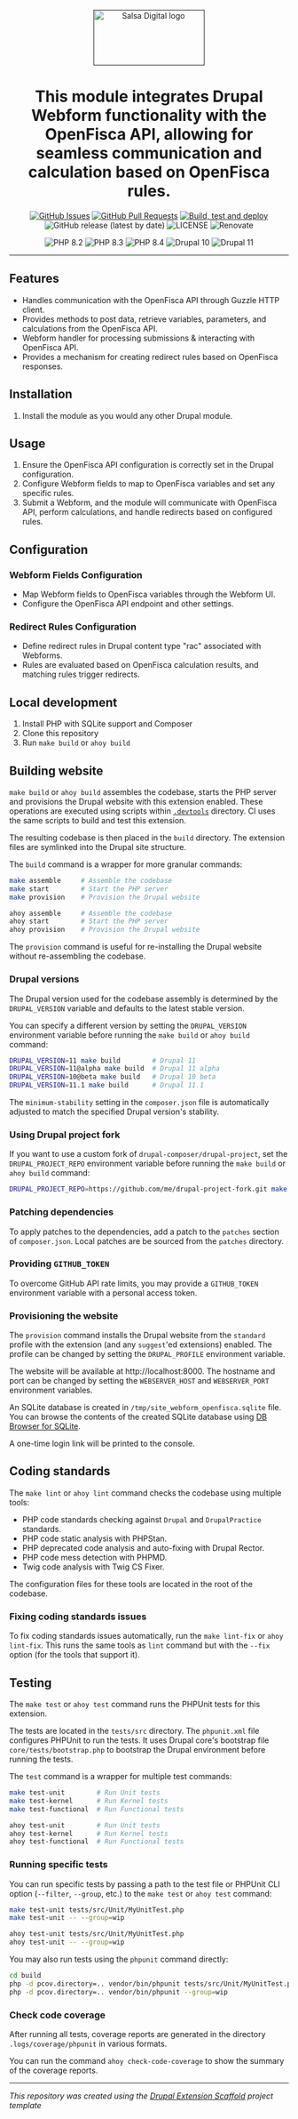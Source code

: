 <p align="center">
  <a href="" rel="noopener">
  <img width=200px height=100px src="logo.png" alt="Salsa Digital logo"></a>
</p>

<h1 align="center">This module integrates Drupal Webform functionality with the OpenFisca API,
allowing for seamless communication and calculation based on OpenFisca rules.
</h1>

<div align="center">

[![GitHub Issues](https://img.shields.io/github/issues/salsadigitalauorg/webform_openfisca.svg)](https://github.com/salsadigitalauorg/webform_openfisca/issues)
[![GitHub Pull Requests](https://img.shields.io/github/issues-pr/salsadigitalauorg/webform_openfisca.svg)](https://github.com/salsadigitalauorg/webform_openfisca/pulls)
[![Build, test and deploy](https://github.com/salsadigitalauorg/webform_openfisca/actions/workflows/test.yml/badge.svg)](https://github.com/salsadigitalauorg/webform_openfisca/actions/workflows/test.yml)
![GitHub release (latest by date)](https://img.shields.io/github/v/release/webform_openfisca/webform_openfisca)
![LICENSE](https://img.shields.io/github/license/salsadigitalauorg/webform_openfisca)
![Renovate](https://img.shields.io/badge/renovate-enabled-green?logo=renovatebot)

![PHP 8.2](https://img.shields.io/badge/PHP-8.2-777BB4.svg)
![PHP 8.3](https://img.shields.io/badge/PHP-8.3-777BB4.svg)
![PHP 8.4](https://img.shields.io/badge/PHP-8.4-777BB4.svg)
![Drupal 10](https://img.shields.io/badge/Drupal-10-009CDE.svg)
![Drupal 11](https://img.shields.io/badge/Drupal-11-006AA9.svg)

</div>

---

## Features

- Handles communication with the OpenFisca API through Guzzle HTTP client.
- Provides methods to post data, retrieve variables, parameters,
  and calculations from the OpenFisca API.
- Webform handler for processing submissions & interacting with OpenFisca API.
- Provides a mechanism for creating redirect rules
  based on OpenFisca responses.

## Installation

1. Install the module as you would any other Drupal module.

## Usage

1. Ensure the OpenFisca API configuration is correctly set
in the Drupal configuration.
2. Configure Webform fields to map to OpenFisca variables
and set any specific rules.
3. Submit a Webform, and the module will communicate with OpenFisca API,
perform calculations, and handle redirects based on configured rules.

## Configuration

### Webform Fields Configuration

- Map Webform fields to OpenFisca variables through the Webform UI.
- Configure the OpenFisca API endpoint and other settings.

### Redirect Rules Configuration

- Define redirect rules in Drupal content type "rac" associated with Webforms.
- Rules are evaluated based on OpenFisca calculation results,
and matching rules trigger redirects.

## Local development

1. Install PHP with SQLite support and Composer
3. Clone this repository
4. Run `make build` or `ahoy build`

## Building website

`make build` or `ahoy build` assembles the codebase, starts the PHP server
and provisions the Drupal website with this extension enabled. These operations
are executed using scripts within [`.devtools`](.devtools) directory. CI uses
the same scripts to build and test this extension.

The resulting codebase is then placed in the `build` directory. The extension
files are symlinked into the Drupal site structure.

The `build` command is a wrapper for more granular commands:
```bash
make assemble     # Assemble the codebase
make start        # Start the PHP server
make provision    # Provision the Drupal website

ahoy assemble     # Assemble the codebase
ahoy start        # Start the PHP server
ahoy provision    # Provision the Drupal website
```

The `provision` command is useful for re-installing the Drupal website without
re-assembling the codebase.

### Drupal versions

The Drupal version used for the codebase assembly is determined by the
`DRUPAL_VERSION` variable and defaults to the latest stable version.

You can specify a different version by setting the `DRUPAL_VERSION` environment
variable before running the `make build` or `ahoy build` command:

```bash
DRUPAL_VERSION=11 make build        # Drupal 11
DRUPAL_VERSION=11@alpha make build  # Drupal 11 alpha
DRUPAL_VERSION=10@beta make build   # Drupal 10 beta
DRUPAL_VERSION=11.1 make build      # Drupal 11.1
```

The `minimum-stability` setting in the `composer.json` file is
automatically adjusted to match the specified Drupal version's stability.

### Using Drupal project fork

If you want to use a custom fork of `drupal-composer/drupal-project`, set the
`DRUPAL_PROJECT_REPO` environment variable before running the `make build` or
`ahoy build` command:

```bash
DRUPAL_PROJECT_REPO=https://github.com/me/drupal-project-fork.git make build
```

### Patching dependencies

To apply patches to the dependencies, add a patch to the `patches` section of
`composer.json`. Local patches are be sourced from the `patches` directory.

### Providing `GITHUB_TOKEN`

To overcome GitHub API rate limits, you may provide a `GITHUB_TOKEN` environment
variable with a personal access token.

### Provisioning the website

The `provision` command installs the Drupal website from the `standard`
profile with the extension (and any `suggest`'ed extensions) enabled. The
profile can be changed by setting the `DRUPAL_PROFILE` environment variable.

The website will be available at http://localhost:8000. The hostname and port
can be changed by setting the `WEBSERVER_HOST` and `WEBSERVER_PORT` environment
variables.

An SQLite database is created in `/tmp/site_webform_openfisca.sqlite` file.
You can browse the contents of the created SQLite database using
[DB Browser for SQLite](https://sqlitebrowser.org/).

A one-time login link will be printed to the console.

## Coding standards

The `make lint` or `ahoy lint` command checks the codebase using multiple
tools:
- PHP code standards checking against `Drupal` and `DrupalPractice` standards.
- PHP code static analysis with PHPStan.
- PHP deprecated code analysis and auto-fixing with Drupal Rector.
- PHP code mess detection with PHPMD.
- Twig code analysis with Twig CS Fixer.

The configuration files for these tools are located in the root of the codebase.

### Fixing coding standards issues

To fix coding standards issues automatically, run the `make lint-fix` or
`ahoy lint-fix`. This runs the same tools as `lint` command but with the
`--fix` option (for the tools that support it).

## Testing

The `make test` or `ahoy test` command runs the PHPUnit tests for this extension.

The tests are located in the `tests/src` directory. The `phpunit.xml` file
configures PHPUnit to run the tests. It uses Drupal core's bootstrap file
`core/tests/bootstrap.php` to bootstrap the Drupal environment before running
the tests.

The `test` command is a wrapper for multiple test commands:
```bash
make test-unit        # Run Unit tests
make test-kernel      # Run Kernel tests
make test-functional  # Run Functional tests

ahoy test-unit        # Run Unit tests
ahoy test-kernel      # Run Kernel tests
ahoy test-functional  # Run Functional tests
```

### Running specific tests

You can run specific tests by passing a path to the test file or PHPUnit CLI
option (`--filter`, `--group`, etc.) to the `make test` or `ahoy test` command:

```bash
make test-unit tests/src/Unit/MyUnitTest.php
make test-unit -- --group=wip

ahoy test-unit tests/src/Unit/MyUnitTest.php
ahoy test-unit -- --group=wip
```

You may also run tests using the `phpunit` command directly:

```bash
cd build
php -d pcov.directory=.. vendor/bin/phpunit tests/src/Unit/MyUnitTest.php
php -d pcov.directory=.. vendor/bin/phpunit --group=wip
```

### Check code coverage
After running all tests, coverage reports are generated in the directory
`.logs/coverage/phpunit` in various formats.

You can run the command `ahoy check-code-coverage` to show the summary
of the coverage reports.

---
_This repository was created using the [Drupal Extension Scaffold](https://github.com/AlexSkrypnyk/drupal_extension_scaffold) project template_
